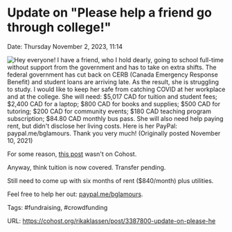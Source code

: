 # Update on "Please help a friend go through college!"

Date: Thursday November 2, 2023, 11:14

![Hey everyone! I have a friend, who I hold dearly, going to school full-time without support from the government and has to take on extra shifts. The federal government has cut back on CERB (Canada Emergency Response Benefit) and student loans are arriving late. As the result, she is struggling to study. I would like to keep her safe from catching COVID at her workplace and at the college. She will need: $5,017 CAD for tuition and student fees; $2,400 CAD for a laptop; $800 CAD for books and supplies; $500 CAD for tutoring; $200 CAD for community events; $180 CAD teaching program subscription; $84.80 CAD monthly bus pass. She will also need help paying rent, but didn't disclose her living costs. Here is her PayPal: paypal.me/bglamours. Thank you very much! (Originally posted November 10, 2021)](https://raw.githubusercontent.com/rikaklassen/Cohost/main/pictures/billscover.webp)

For some reason, [this post](https://www.buymeacoffee.com/rikaklassen/please-help-friend-go-school) wasn't on Cohost.

Anyway, think tuition is now covered. Transfer pending.

Still need to come up with six months of rent ($840/month) plus utilities.

Feel free to help her out: [paypal.me/bglamours](https://www.paypal.me/bglamours).

Tags: #fundraising, #crowdfunding

URL: https://cohost.org/rikaklassen/post/3387800-update-on-please-he
